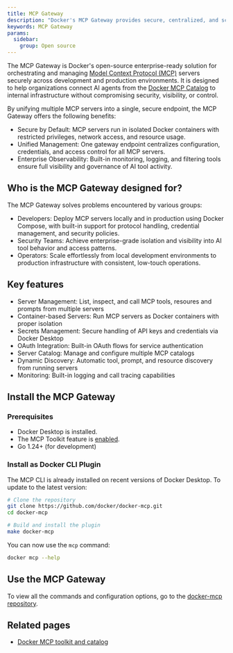 ```yaml
---
title: MCP Gateway
description: "Docker's MCP Gateway provides secure, centralized, and scalable orchestration of AI tools through containerized MCP servers—empowering developers, operators, and security teams."
keywords: MCP Gateway
params:
  sidebar:
    group: Open source
---
```


The MCP Gateway is Docker's open-source enterprise-ready solution for orchestrating and
managing [Model Context Protocol (MCP)](https://spec.modelcontextprotocol.io/) servers
securely across development and production environments.
It is designed to help organizations connect AI
agents from the [Docker MCP Catalog](https://hub.docker.com/mcp) to internal infrastructure
without compromising security, visibility, or control.

By unifying multiple MCP servers into a single, secure endpoint, the MCP Gateway offers
the following benefits:

- Secure by Default: MCP servers run in isolated Docker containers with restricted
  privileges, network access, and resource usage.
- Unified Management: One gateway endpoint centralizes configuration, credentials,
  and access control for all MCP servers.
- Enterprise Observability: Built-in monitoring, logging, and filtering tools ensure
  full visibility and governance of AI tool activity.

## Who is the MCP Gateway designed for?

The MCP Gateway solves problems encountered by various groups:

- Developers: Deploy MCP servers locally and in production using Docker Compose,
  with built-in support for protocol handling, credential management, and security policies.
- Security Teams: Achieve enterprise-grade isolation and visibility into AI tool
  behavior and access patterns.
- Operators: Scale effortlessly from local development environments to production
  infrastructure with consistent, low-touch operations.

## Key features

- Server Management: List, inspect, and call MCP tools, resoures and prompts from multiple servers
- Container-based Servers: Run MCP servers as Docker containers with proper isolation
- Secrets Management: Secure handling of API keys and credentials via Docker Desktop
- OAuth Integration: Built-in OAuth flows for service authentication
- Server Catalog: Manage and configure multiple MCP catalogs
- Dynamic Discovery: Automatic tool, prompt, and resource discovery from running servers
- Monitoring: Built-in logging and call tracing capabilities

## Install the MCP Gateway

### Prerequisites

- Docker Desktop is installed.
- The MCP Toolkit feature is [enabled](/manuals/ai/mcp-catalog-and-toolkit/toolkit.md#enable-docker-mcp-toolkit).
- Go 1.24+ (for development)
  
### Install as Docker CLI Plugin

The MCP CLI is already installed on recent versions of Docker Desktop.
To update to the latest version:

```bash
# Clone the repository
git clone https://github.com/docker/docker-mcp.git
cd docker-mcp

# Build and install the plugin
make docker-mcp
```

You can now use the `mcp` command:

```bash
docker mcp --help
```

## Use the MCP Gateway

To view all the commands and configuration options, go to the [docker-mcp repository](https://github.com/docker/docker-mcp).

## Related pages

- [Docker MCP toolkit and catalog](/manuals/ai/mcp-catalog-and-toolkit/_index.md)
